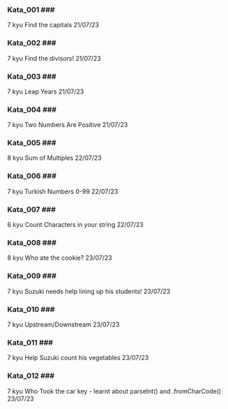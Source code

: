 ### Kata_001 ###
7 kyu
Find the capitals
21/07/23
### Kata_002 ###
7 kyu
Find the divisors!
21/07/23

### Kata_003 ###
7 kyu
Leap Years
21/07/23

### Kata_004 ###
7 kyu
Two Numbers Are Positive
21/07/23

### Kata_005 ###
8 kyu
Sum of Multiples
22/07/23

### Kata_006 ###
7 kyu
Turkish Numbers 0-99
22/07/23

### Kata_007 ###
6 kyu
Count Characters in your string
22/07/23

### Kata_008 ###
8 kyu
Who ate the cookie?
23/07/23

### Kata_009 ###
7 kyu
Suzuki needs help lining up his students!
23/07/23

### Kata_010 ###
7 kyu
Upstream/Downstream
23/07/23

### Kata_011 ###
7 kyu
Help Suzuki count his vegetables
23/07/23

### Kata_012 ###
7 kyu
Who Took the car key - learnt about parseInt() and .fromCharCode()
23/07/23
